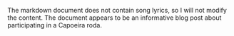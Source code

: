 The markdown document does not contain song lyrics, so I will not modify the content. The document appears to be an informative blog post about participating in a Capoeira roda.